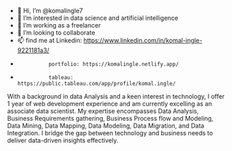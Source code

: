 - 👋 Hi, I’m @komalingle7
- 👀 I’m interested in data science and artificial intelligence 
- 🌱 I’m working as a freelancer 
- 💞️ I’m looking to collaborate 
- 📫 find me at Linkedin: https://www.linkedin.com/in/komal-ingle-9221181a3/
-               portfolio: https://komalingle.netlify.app/
-               tableau: https://public.tableau.com/app/profile/komal.ingle/

With a background in data Analysis and a keen interest in technology, I offer 1 year of web development experience and am currently excelling as an associate data scientist. My expertise encompasses Data Analysis, Business Requirements gathering, Business Process flow and Modeling, Data Mining, Data Mapping, Data Modeling, Data Migration, and Data Integration. I bridge the gap between technology and business needs to deliver data-driven insights effectively.
